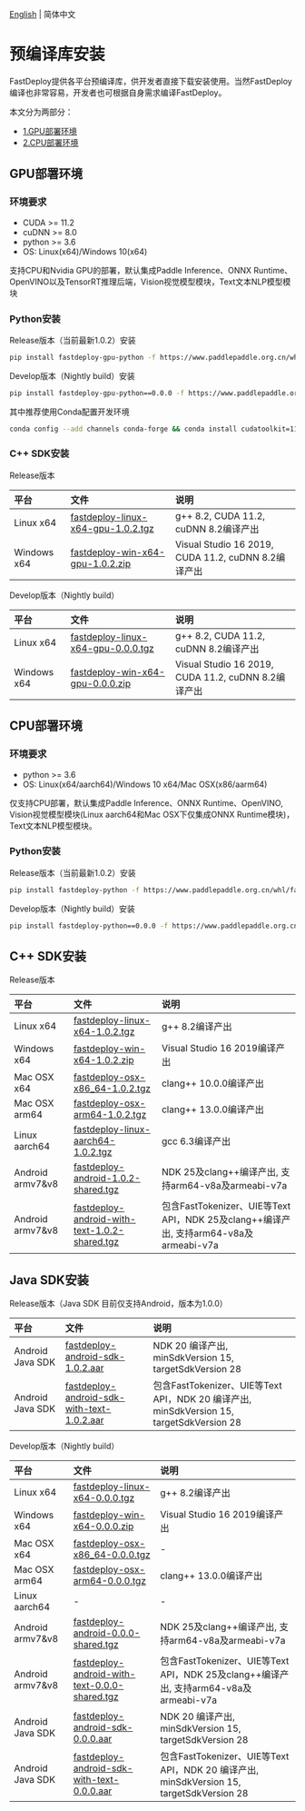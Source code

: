 [English](../../en/build_and_install/download_prebuilt_libraries.md) | 简体中文

# 预编译库安装

FastDeploy提供各平台预编译库，供开发者直接下载安装使用。当然FastDeploy编译也非常容易，开发者也可根据自身需求编译FastDeploy。

本文分为两部分：
- [1.GPU部署环境](#1)
- [2.CPU部署环境](#2)

<p id="1"></p>

## GPU部署环境

### 环境要求
- CUDA >= 11.2
- cuDNN >= 8.0
- python >= 3.6
- OS: Linux(x64)/Windows 10(x64)

支持CPU和Nvidia GPU的部署，默认集成Paddle Inference、ONNX Runtime、OpenVINO以及TensorRT推理后端，Vision视觉模型模块，Text文本NLP模型模块

### Python安装

Release版本（当前最新1.0.2）安装
```bash
pip install fastdeploy-gpu-python -f https://www.paddlepaddle.org.cn/whl/fastdeploy.html
```

Develop版本（Nightly build）安装
```bash
pip install fastdeploy-gpu-python==0.0.0 -f https://www.paddlepaddle.org.cn/whl/fastdeploy_nightly_build.html
```

其中推荐使用Conda配置开发环境
```bash
conda config --add channels conda-forge && conda install cudatoolkit=11.2 cudnn=8.2
```

### C++ SDK安装

Release版本

| 平台 | 文件 | 说明 |
| :--- | :--- | :---- |
| Linux x64 | [fastdeploy-linux-x64-gpu-1.0.2.tgz](https://bj.bcebos.com/fastdeploy/release/cpp/fastdeploy-linux-x64-gpu-1.0.2.tgz) | g++ 8.2, CUDA 11.2, cuDNN 8.2编译产出 |
| Windows x64 | [fastdeploy-win-x64-gpu-1.0.2.zip](https://bj.bcebos.com/fastdeploy/release/cpp/fastdeploy-win-x64-gpu-1.0.2.zip) | Visual Studio 16 2019, CUDA 11.2, cuDNN 8.2编译产出 |

Develop版本（Nightly build）

| 平台 | 文件 | 说明 |
| :--- | :--- | :---- |
| Linux x64 | [fastdeploy-linux-x64-gpu-0.0.0.tgz](https://fastdeploy.bj.bcebos.com/dev/cpp/fastdeploy-linux-x64-gpu-0.0.0.tgz) | g++ 8.2, CUDA 11.2, cuDNN 8.2编译产出 |
| Windows x64 | [fastdeploy-win-x64-gpu-0.0.0.zip](https://fastdeploy.bj.bcebos.com/dev/cpp/fastdeploy-win-x64-gpu-0.0.0.zip) | Visual Studio 16 2019, CUDA 11.2, cuDNN 8.2编译产出 |

<p id="2"></p>

## CPU部署环境

### 环境要求
- python >= 3.6
- OS: Linux(x64/aarch64)/Windows 10 x64/Mac OSX(x86/aarm64)

仅支持CPU部署，默认集成Paddle Inference、ONNX Runtime、OpenVINO, Vision视觉模型模块(Linux aarch64和Mac OSX下仅集成ONNX Runtime模块)， Text文本NLP模型模块。

### Python安装

Release版本（当前最新1.0.2）安装
```bash
pip install fastdeploy-python -f https://www.paddlepaddle.org.cn/whl/fastdeploy.html
```

Develop版本（Nightly build）安装
```bash
pip install fastdeploy-python==0.0.0 -f https://www.paddlepaddle.org.cn/whl/fastdeploy_nightly_build.html
```

## C++ SDK安装

Release版本

| 平台 | 文件 | 说明 |
| :--- | :--- | :---- |
| Linux x64 | [fastdeploy-linux-x64-1.0.2.tgz](https://bj.bcebos.com/fastdeploy/release/cpp/fastdeploy-linux-x64-1.0.2.tgz) | g++ 8.2编译产出 |
| Windows x64 | [fastdeploy-win-x64-1.0.2.zip](https://bj.bcebos.com/fastdeploy/release/cpp/fastdeploy-win-x64-1.0.2.zip) | Visual Studio 16 2019编译产出 |
| Mac OSX x64 | [fastdeploy-osx-x86_64-1.0.2.tgz](https://bj.bcebos.com/fastdeploy/release/cpp/fastdeploy-osx-x86_64-1.0.2.tgz) | clang++ 10.0.0编译产出|
| Mac OSX arm64 | [fastdeploy-osx-arm64-1.0.2.tgz](https://bj.bcebos.com/fastdeploy/release/cpp/fastdeploy-osx-arm64-1.0.2.tgz) | clang++ 13.0.0编译产出 |
| Linux aarch64 | [fastdeploy-linux-aarch64-1.0.2.tgz](https://bj.bcebos.com/fastdeploy/release/cpp/fastdeploy-linux-aarch64-1.0.2.tgz) | gcc 6.3编译产出 |  
| Android armv7&v8 | [fastdeploy-android-1.0.2-shared.tgz](https://bj.bcebos.com/fastdeploy/release/android/fastdeploy-android-1.0.2-shared.tgz) | NDK 25及clang++编译产出, 支持arm64-v8a及armeabi-v7a |      
| Android armv7&v8 | [fastdeploy-android-with-text-1.0.2-shared.tgz](https://bj.bcebos.com/fastdeploy/release/android/fastdeploy-android-with-text-1.0.2-shared.tgz) | 包含FastTokenizer、UIE等Text API，NDK 25及clang++编译产出, 支持arm64-v8a及armeabi-v7a |

## Java SDK安装

Release版本（Java SDK 目前仅支持Android，版本为1.0.0）  

| 平台 | 文件 | 说明 |
| :--- | :--- | :---- |
| Android Java SDK | [fastdeploy-android-sdk-1.0.2.aar](https://bj.bcebos.com/fastdeploy/release/android/fastdeploy-android-sdk-1.0.2.aar) | NDK 20 编译产出, minSdkVersion 15, targetSdkVersion 28 |  
| Android Java SDK | [fastdeploy-android-sdk-with-text-1.0.2.aar](https://bj.bcebos.com/fastdeploy/release/android/fastdeploy-android-sdk-with-text-1.0.2.aar) | 包含FastTokenizer、UIE等Text API，NDK 20 编译产出, minSdkVersion 15, targetSdkVersion 28 |


Develop版本（Nightly build）

| 平台 | 文件 | 说明 |
| :--- | :--- | :---- |
| Linux x64 | [fastdeploy-linux-x64-0.0.0.tgz](https://fastdeploy.bj.bcebos.com/dev/cpp/fastdeploy-linux-x64-0.0.0.tgz) | g++ 8.2编译产出 |
| Windows x64 | [fastdeploy-win-x64-0.0.0.zip](https://fastdeploy.bj.bcebos.com/dev/cpp/fastdeploy-win-x64-0.0.0.zip) | Visual Studio 16 2019编译产出 |
| Mac OSX x64 | [fastdeploy-osx-x86_64-0.0.0.tgz](https://bj.bcebos.com/fastdeploy/dev/cpp/fastdeploy-osx-x86_64-0.0.0.tgz) | - |
| Mac OSX arm64 | [fastdeploy-osx-arm64-0.0.0.tgz](https://fastdeploy.bj.bcebos.com/dev/cpp/fastdeploy-osx-arm64-0.0.0.tgz) | clang++ 13.0.0编译产出 |
| Linux aarch64 | - | - |  
| Android armv7&v8 | [fastdeploy-android-0.0.0-shared.tgz](https://bj.bcebos.com/fastdeploy/dev/android/fastdeploy-android-0.0.0-shared.tgz) | NDK 25及clang++编译产出, 支持arm64-v8a及armeabi-v7a |  
| Android armv7&v8 | [fastdeploy-android-with-text-0.0.0-shared.tgz](https://bj.bcebos.com/fastdeploy/dev/android/fastdeploy-android-with-text-0.0.0-shared.tgz) | 包含FastTokenizer、UIE等Text API，NDK 25及clang++编译产出, 支持arm64-v8a及armeabi-v7a |  
| Android Java SDK | [fastdeploy-android-sdk-0.0.0.aar](https://bj.bcebos.com/fastdeploy/dev/android/fastdeploy-android-sdk-0.0.0.aar) | NDK 20 编译产出, minSdkVersion 15, targetSdkVersion 28 |  
| Android Java SDK | [fastdeploy-android-sdk-with-text-0.0.0.aar](https://bj.bcebos.com/fastdeploy/dev/android/fastdeploy-android-sdk-with-text-0.0.0.aar) | 包含FastTokenizer、UIE等Text API，NDK 20 编译产出, minSdkVersion 15, targetSdkVersion 28 |

